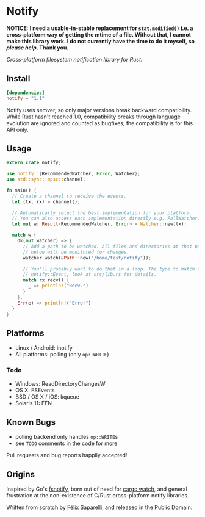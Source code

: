 # Notify

__NOTICE: I need a usable-in-stable replacement for `stat.modified()` i.e.
a cross-platform way of getting the mtime of a file. Without that, I cannot
make this library work. I do not currently have the time to do it myself, so
*please help*. Thank you.__

_Cross-platform filesystem notification library for Rust._

## Install

```toml
[dependencies]
notify = "1.1"
```

Notify uses semver, so only major versions break backward compatibility. While
Rust hasn't reached 1.0, compatibility breaks through language evolution are
ignored and counted as bugfixes; the compatibility is for this API only.

## Usage

```rust
extern crate notify;

use notify::{RecommendedWatcher, Error, Watcher};
use std::sync::mpsc::channel;

fn main() {
  // Create a channel to receive the events.
  let (tx, rx) = channel();

  // Automatically select the best implementation for your platform.
  // You can also access each implementation directly e.g. PollWatcher.
  let mut w: Result<RecommendedWatcher, Error> = Watcher::new(tx);

  match w {
    Ok(mut watcher) => {
      // Add a path to be watched. All files and directories at that path and
      // below will be monitored for changes.
      watcher.watch(&Path::new("/home/test/notify"));

      // You'll probably want to do that in a loop. The type to match for is
      // notify::Event, look at src/lib.rs for details.
      match rx.recv() {
        _ => println!("Recv.")
      }
    },
    Err(e) => println!("Error")
  }
}
```

## Platforms

- Linux / Android: inotify
- All platforms: polling (only `op::WRITE`)

### Todo

- Windows: ReadDirectoryChangesW
- OS X: FSEvents
- BSD / OS X / iOS: kqueue
- Solaris 11: FEN

## Known Bugs

- polling backend only handles `op::WRITE`s
- see `TODO` comments in the code for more

Pull requests and bug reports happily accepted!

## Origins

Inspired by Go's [fsnotify](https://github.com/go-fsnotify/fsnotify), born out
of need for [cargo watch](https://github.com/passcod/cargo-watch), and general
frustration at the non-existence of C/Rust cross-platform notify libraries.

Written from scratch by [Félix Saparelli](https://passcod.name), and released
in the Public Domain.

